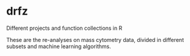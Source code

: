 # drfz
Different projects and function collections in R

These are the re-analyses on mass cytometry data, divided in different subsets and machine learning algorithms.
